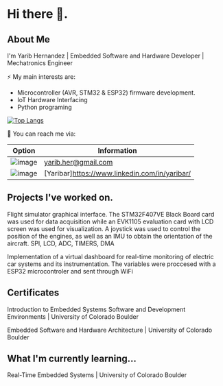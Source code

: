 # Hi there 👋.
## About Me
I'm Yarib Hernandez | Embedded Software and Hardware Developer | Mechatronics Engineer

⚡ My main interests are:
  - Microcontroller (AVR, STM32 & ESP32) firmware development.
  - IoT Hardware Interfacing
  - Python programing 

[![Top Langs](https://github-readme-stats.vercel.app/api/top-langs/?username=Yaribar&layout=compact)](https://github.com/anuraghazra/github-readme-stats)

💬 You can reach me via:

| Option | Information |
| ----------- | ----------- |
| ![image](https://img.shields.io/badge/Gmail-D14836?style=for-the-badge&logo=gmail&logoColor=white) | yarib.her@gmail.com  |
| ![image](https://img.shields.io/badge/LinkedIn-0077B5?style=for-the-badge&logo=linkedin&logoColor=white) |  [Yaribar]https://www.linkedin.com/in/yaribar/ | 
  

## Projects I've worked on.

Flight simulator graphical interface. The STM32F407VE Black Board card was used for data acquisition while an EVK1105 evaluation card with LCD screen was used for visualization. A joystick was used to control the position of the engines, as well as an IMU to obtain the orientation of the aircraft. SPI, LCD, ADC, TIMERS, DMA

Implementation of a virtual dashboard for real-time monitoring of electric car systems and its instrumentation. The variables were proccesed with a ESP32 microcontroler and sent through WiFi
## Certificates

Introduction to Embedded Systems Software and Development Environments | University of Colorado Boulder

Embedded Software and Hardware Architecture | University of Colorado Boulder

## What I'm currently learning...

Real-Time Embedded Systems | University of Colorado Boulder
